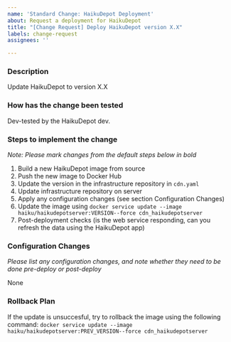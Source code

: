 ```yaml
---
name: 'Standard Change: HaikuDepot Deployment'
about: Request a deployment for HaikuDepot
title: "[Change Request] Deploy HaikuDepot version X.X"
labels: change-request
assignees: ''

---
```


### Description
Update HaikuDepot to version X.X

### How has the change been tested
Dev-tested by the HaikuDepot dev.

### Steps to implement the change
_Note: Please mark changes from the default steps below in *bold*_

1. Build a new HaikuDepot image from source
2. Push the new image to Docker Hub
3. Update the version in the infrastructure repository in `cdn.yaml`
4. Update infrastructure repository on server
5. Apply any configuration changes (see section Configuration Changes)
6. Update the image using `docker service update --image haiku/haikudepotserver:VERSION--force cdn_haikudepotserver`
7. Post-deployment checks (is the web service responding, can you refresh the data using the HaikuDepot app)

### Configuration Changes
_Please list any configuration changes, and note whether they need to be done pre-deploy or post-deploy_

None

### Rollback Plan
If the update is unsuccesful, try to rollback the image using the following command:
`docker service update --image haiku/haikudepotserver:PREV_VERSION--force cdn_haikudepotserver`
